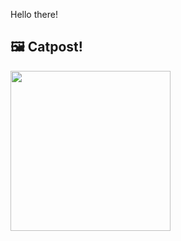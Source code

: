 Hello there!



## 🖼️ Catpost!

<sub>
    <img src="https://cdn2.thecatapi.com/images/bq3.jpg" height="256">
</sub>

